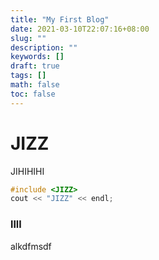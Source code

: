 ```yaml
---
title: "My First Blog"
date: 2021-03-10T22:07:16+08:00
slug: ""
description: ""
keywords: []
draft: true
tags: []
math: false
toc: false
---
```


# JIZZ

JIHIHIHI
```cpp
#include <JIZZ>
cout << "JIZZ" << endl;
```

### llll
alkdfmsdf

